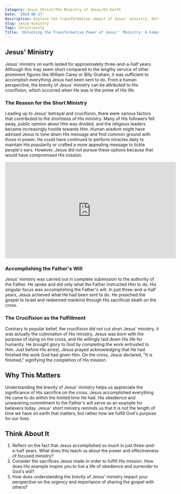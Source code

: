 ```yaml
---
Category: Jesus Christ/The Ministry of Jesus/On Earth
Date: '2024-06-27'
Description: Explore the transformative impact of Jesus' ministry, delving into his teachings, miracles, and message of love and salvation. Discover the profound legacy of this influential figure in history.
Slug: jesus-ministry
Tags: christianity
Title: 'Unlocking the Transformative Power of Jesus'' Ministry: A Comprehensive Guide'
---
```


## Jesus' Ministry

Jesus' ministry on earth lasted for approximately three-and-a-half years. Although this may seem short compared to the lengthy service of other prominent figures like William Carey or Billy Graham, it was sufficient to accomplish everything Jesus had been sent to do. From a human perspective, the brevity of Jesus' ministry can be attributed to His crucifixion, which occurred when He was in the prime of His life.

### The Reason for the Short Ministry

Leading up to Jesus' betrayal and crucifixion, there were various factors that contributed to the shortness of His ministry. Many of His followers fell away, public opinion about Him was divided, and the religious leaders became increasingly hostile towards Him. Human wisdom might have advised Jesus to tone down His message and find common ground with those in power. He could have continued to perform miracles daily to maintain His popularity or crafted a more appealing message to tickle people's ears. However, Jesus did not pursue these options because that would have compromised His mission.


<iframe width="560" height="315" src="https://www.youtube.com/embed/1QE0IzebclQ" frameborder="0" allow="autoplay; encrypted-media" allowfullscreen></iframe>


### Accomplishing the Father's Will

Jesus' ministry was carried out in complete submission to the authority of the Father. He spoke and did only what the Father instructed Him to do. His singular focus was accomplishing the Father's will. In just three-and-a-half years, Jesus achieved what He had been sent to do. He preached the gospel to Israel and redeemed mankind through His sacrificial death on the cross.

### The Crucifixion as the Fulfillment

Contrary to popular belief, the crucifixion did not cut short Jesus' ministry; it was actually the culmination of His ministry. Jesus was born with the purpose of dying on the cross, and He willingly laid down His life for humanity. He brought glory to God by completing the work entrusted to Him. Just before His arrest, Jesus prayed acknowledging that He had finished the work God had given Him. On the cross, Jesus declared, "It is finished," signifying the completion of His mission.

## Why This Matters

Understanding the brevity of Jesus' ministry helps us appreciate the significance of His sacrifice on the cross. Jesus accomplished everything He came to do within the limited time He had. His obedience and unwavering commitment to the Father's will serve as an example for believers today. Jesus' short ministry reminds us that it is not the length of time we have on earth that matters, but rather how we fulfill God's purpose for our lives.

## Think About It

1. Reflect on the fact that Jesus accomplished so much in just three-and-a-half years. What does this teach us about the power and effectiveness of focused ministry?
2. Consider the sacrifices Jesus made in order to fulfill His mission. How does His example inspire you to live a life of obedience and surrender to God's will?
3. How does understanding the brevity of Jesus' ministry impact your perspective on the urgency and importance of sharing the gospel with others?